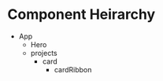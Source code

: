 # Component Heirarchy

-    App
     -    Hero
     -    projects
          -    card
               -    cardRibbon
